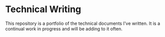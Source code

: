# Technical Writing
This repository is a portfolio of the technical documents I've written.  It is a continual work in progress and will be adding to it often.
